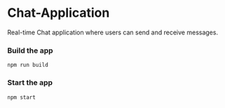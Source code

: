 # Chat-Application
Real-time Chat application where users can send and receive messages.

### Build the app

```shell
npm run build
```

### Start the app

```shell
npm start
```
